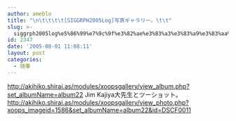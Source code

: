 ```yaml
---
author: ameblo
title: "\n\t\t\t\t[SIGGRPH2005Log]写真ギャラリー。\t\t"
slug: >-
  siggrph2005log%e5%86%99%e7%9c%9f%e3%82%ae%e3%83%a3%e3%83%a9%e3%83%aa%e3%83%bc%e3%80%82
id: 2347
date: '2005-08-01 11:08:11'
layout: post
categories:
  - 随筆
---
```


http://akihiko.shirai.as/modules/xoopsgallery/view_album.php?set_albumName=album22 Jim Kajiya大先生とツーショット。 http://akihiko.shirai.as/modules/xoopsgallery/view_photo.php?xoops_imageid=1586&set_albumName=album22&id=DSCF0011